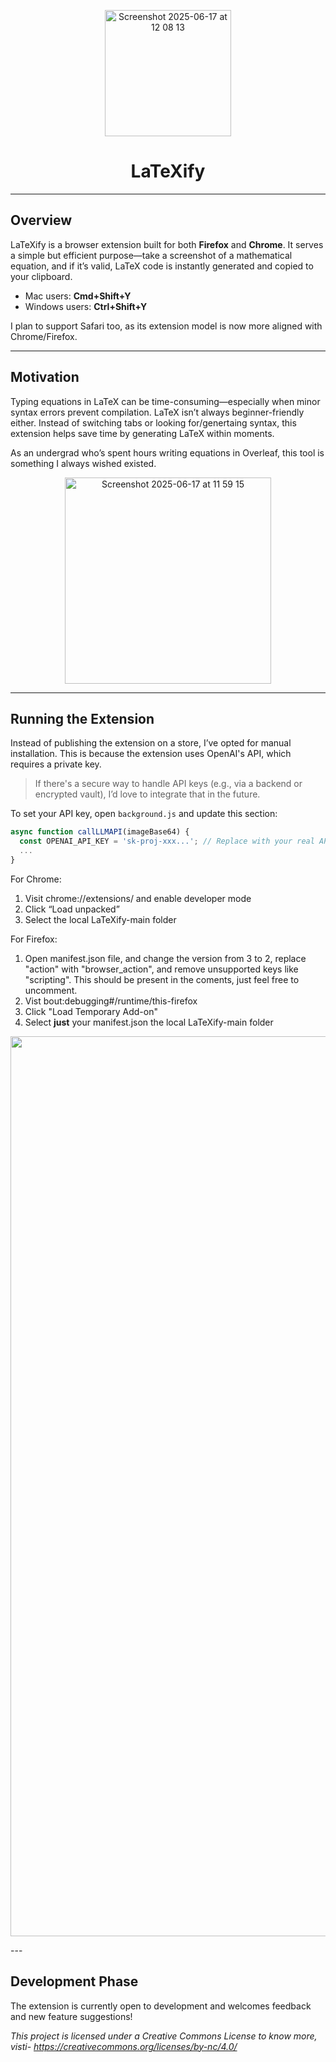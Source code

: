 <p align="center">
  <img width="202" alt="Screenshot 2025-06-17 at 12 08 13" src="https://github.com/user-attachments/assets/c4efbcfb-7af4-4043-93a4-7483ee52e002" />
</p>

<h1 align="center">LaTeXify</h1>

---

## Overview

LaTeXify is a browser extension built for both **Firefox** and **Chrome**. It serves a simple but efficient purpose—take a screenshot of a mathematical equation, and if it’s valid, LaTeX code is instantly generated and copied to your clipboard.

- Mac users: **Cmd+Shift+Y**  
- Windows users: **Ctrl+Shift+Y**

I plan to support Safari too, as its extension model is now more aligned with Chrome/Firefox.

---

## Motivation

Typing equations in LaTeX can be time-consuming—especially when minor syntax errors prevent compilation. LaTeX isn’t always beginner-friendly either. Instead of switching tabs or looking for/genertaing syntax, this extension helps save time by generating LaTeX within moments.

As an undergrad who’s spent hours writing equations in Overleaf, this tool is something I always wished existed.

<p align="center">
  <img width="330" alt="Screenshot 2025-06-17 at 11 59 15" src="https://github.com/user-attachments/assets/60082085-d6c3-4384-b824-acdcfa3db3f4" />
</p>

---

## Running the Extension

Instead of publishing the extension on a store, I’ve opted for manual installation. This is because the extension uses OpenAI's API, which requires a private key.

> If there's a secure way to handle API keys (e.g., via a backend or encrypted vault), I’d love to integrate that in the future.

To set your API key, open `background.js` and update this section:

```js
async function callLLMAPI(imageBase64) {
  const OPENAI_API_KEY = 'sk-proj-xxx...'; // Replace with your real API key
  ...
}
```

For Chrome: 
1. Visit chrome://extensions/ and enable developer mode
2. Click “Load unpacked”
3. Select the local LaTeXify-main folder

For Firefox:
1. Open manifest.json file, and change the version from 3 to 2, replace "action" with "browser_action", and remove unsupported keys like "scripting". This should be present in the coments, just feel free to uncomment.
2. Vist bout:debugging#/runtime/this-firefox
3.  Click "Load Temporary Add-on"
4.   Select **just** your manifest.json the local LaTeXify-main folder

<p align="center">
  <img width="1440" alt="Screenshot 2025-06-17 at 12 18 27" src="https://github.com/user-attachments/assets/598cf03c-0cba-4d0a-97f9-ce1d68e22d99" />
</p>
---

## Development Phase
The extension is currently open to development and welcomes feedback and new feature suggestions!

_This project is licensed under a Creative Commons License to know more, visti- https://creativecommons.org/licenses/by-nc/4.0/_

